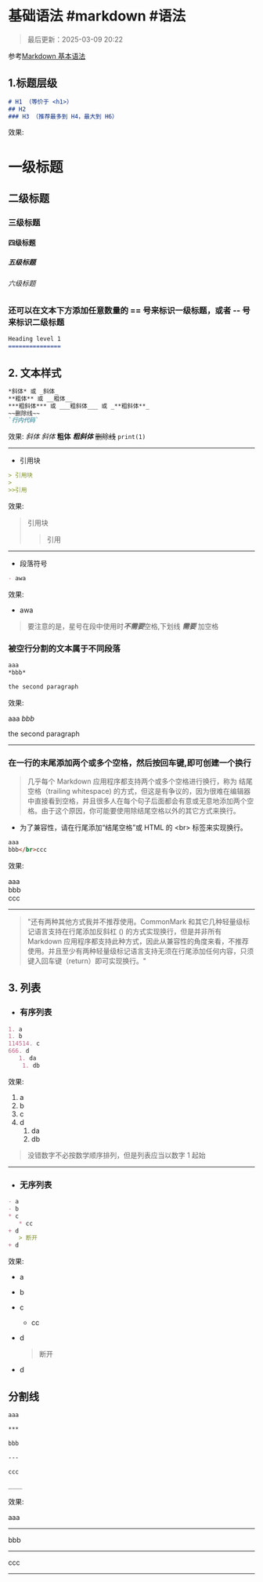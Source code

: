 # 基础语法 #markdown #语法

>最后更新：2025-03-09 20:22

参考[Markdown 基本语法](https://markdown.com.cn/basic-syntax/)

## 1.标题层级

```markdown
# H1 （等价于 <h1>）
## H2
### H3 （推荐最多到 H4，最大到 H6）
```

效果:

# 一级标题

## 二级标题

### 三级标题

#### 四级标题

##### 五级标题

###### 六级标题

### 还可以在文本下方添加任意数量的 == 号来标识一级标题，或者 -- 号来标识二级标题

```markdown
Heading level 1
===============
```

## 2. 文本样式

```markdown
*斜体* 或 _斜体_  
**粗体** 或 __粗体__
***粗斜体*** 或 ___粗斜体___ 或 _**粗斜体**_
~~删除线~~  
`行内代码`  
```

效果:
*斜体* *斜体*
**粗体**
***粗斜体***
~~删除线~~
`print(1)`

---

- 引用块

```markdown
> 引用块
>
>>引用
```

效果:
> 引用块
>
>>引用

---

- 段落符号

```markdown
- awa
```

效果:

- awa

>要注意的是，星号在段中使用时***不需要***空格,下划线 ***需要*** 加空格
>
### 被空行分割的文本属于不同段落

```markdown
aaa
*bbb*

the second paragraph
```

效果:

aaa
*bbb*

the second paragraph

---

### 在一行的末尾添加两个或多个空格，然后按回车键,即可创建一个换行
>
>几乎每个 Markdown 应用程序都支持两个或多个空格进行换行，称为 结尾空格（trailing whitespace) 的方式，但这是有争议的，因为很难在编辑器中直接看到空格，并且很多人在每个句子后面都会有意或无意地添加两个空格。由于这个原因，你可能要使用除结尾空格以外的其它方式来换行。

- 为了兼容性，请在行尾添加“结尾空格”或 HTML 的 \<br> 标签来实现换行。

```markdown
aaa  
bbb</br>ccc
```

效果:

aaa  
bbb</br>ccc

---

>"还有两种其他方式我并不推荐使用。CommonMark 和其它几种轻量级标记语言支持在行尾添加反斜杠 (\) 的方式实现换行，但是并非所有 Markdown 应用程序都支持此种方式，因此从兼容性的角度来看，不推荐使用。并且至少有两种轻量级标记语言支持无须在行尾添加任何内容，只须键入回车键（return）即可实现换行。"

## 3. 列表

- ### 有序列表

```markdown
1. a
1. b
114514. c
666. d
   1. da
    1. db
```

效果:

1. a
1. b
1. c
1. d
     1. da
     2. db

>没错数字不必按数学顺序排列，但是列表应当以数字 1 起始
---

- ### 无序列表

```markdown
- a
- b
* c
   * cc
+ d  
   > 断开
+ d
```

效果:

- a
- b

- c
  - cc

- d  
   > 断开
 >
- d

## 分割线

```markdown
aaa

***

bbb

---

ccc

____
```

效果:

aaa

---

bbb

---

ccc

---
